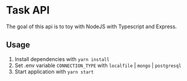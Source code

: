 # Task API

The goal of this api is to toy with NodeJS with Typescript and Express. 

## Usage

1. Install dependencies with `yarn install`
2. Set .env variable `CONNECTION_TYPE` with `localfile` | `mongo` | `postgresql`
3. Start application with `yarn start`

